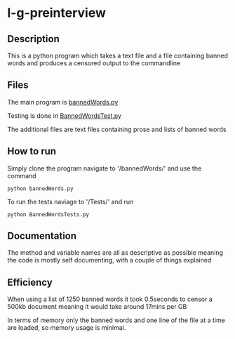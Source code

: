 # l-g-preinterview

## Description

This is a python program which takes a text file and a file containing banned words and produces a censored output to the commandline

## Files
The main program is [bannedWords.py](https://github.com/GeorgeT94/l-g-preinterview/blob/master/bannedWords/BannedWords.py)

Testing is done in [BannedWordsTest.py](https://github.com/GeorgeT94/l-g-preinterview/blob/master/Tests/BannedWordsTests.py)

The additional files are text files containing prose and lists of banned words

## How to run

Simply clone the program navigate to '/bannedWords/' and use the command
```
python bannedWords.py
```

To run the tests naviage to '/Tests/' and run 
```
python BannedWordsTests.py
```

## Documentation

The method and variable names are all as descriptive as possible meaning the code is mostly self documenting, with a couple of things explained

## Efficiency

When using a list of 1250 banned words it took 0.5seconds to censor a 500kb document
meaning it would take around 17mins per GB

In terms of memory only the banned words and one line of the file at a time are loaded, so memory usage is minimal.



